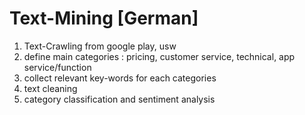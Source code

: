 # Text-Mining [German]

1. Text-Crawling from google play, usw
2. define main categories : pricing, customer service, technical, app service/function
3. collect relevant key-words for each categories 
4. text cleaning
5. category classification and sentiment analysis 
